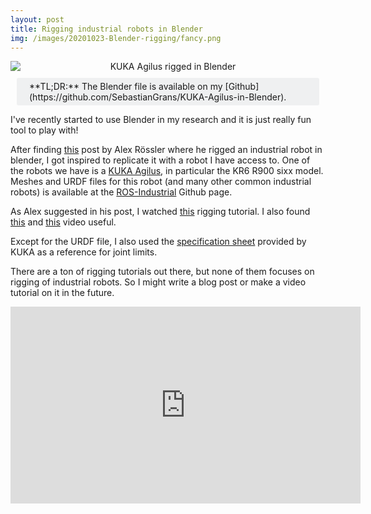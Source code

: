```yaml
---
layout: post
title: Rigging industrial robots in Blender
img: /images/20201023-Blender-rigging/fancy.png
---
```


<style>
.mono {
  font-family: monospace;
}

</style>


<center>
<img src="{{ site.baseurl }}/images/20201023-Blender-rigging/fancy.png" alt="KUKA Agilus rigged in Blender" style="display: block;"/>
</center>

<div markdown="1" style="display:block; background-color:#eff0f1; border-radius: 3px; padding: 5px 20px; margin: 10px;">
**TL;DR:** The Blender file is available on my [Github](https://github.com/SebastianGrans/KUKA-Agilus-in-Blender).
</div>

I've recently started to use Blender in my research and it is just really fun tool to play with! 

After finding [this](https://machinekoder.com/animating-industrial-robots-with-blender/) post by Alex Rössler where he rigged an industrial robot in blender, I got inspired to replicate it with a robot I have access to. One of the robots we have is a [KUKA Agilus](https://www.kuka.com/en-de/products/robot-systems/industrial-robots/kr-agilus), in particular the KR6 R900 sixx model. Meshes and URDF files for this robot (and many other common industrial robots) is available at the [ROS-Industrial](https://github.com/ros-industrial) Github page.

As Alex suggested in his post, I watched [this](https://www.youtube.com/watch?v=eF4CuIX40XE) rigging tutorial. I also found [this](https://www.youtube.com/watch?v=1-5ZR45y9RM) and [this](https://www.youtube.com/watch?v=S-2v_CKmVE8) video useful.

Except for the URDF file, I also used the [specification sheet](https://www.kuka.com/-/media/kuka-downloads/imported/6b77eecacfe542d3b736af377562ecaa/0000205456_en.pdf) provided by KUKA as a reference for joint limits.

There are a ton of rigging tutorials out there, but none of them focuses on rigging of industrial robots. So I might write a blog post or make a video tutorial on it in the future.



<iframe width="560" height="315" src="https://www.youtube-nocookie.com/embed/ProD6t-96L4" frameborder="0" allow="accelerometer; autoplay; clipboard-write; encrypted-media; gyroscope; picture-in-picture" allowfullscreen></iframe>